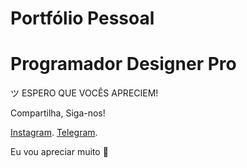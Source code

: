# Portfólio Pessoal

<h1>Programador Designer Pro</h1>
ツ ESPERO QUE VOCÊS APRECIEM!

Compartilha, Siga-nos!

<a href="https://www.instagram.com/programadordesignerpro/">Instagram</a>.
<a href="https://t.me/programadordesignerpro">Telegram</a>.

Eu vou apreciar muito 💚